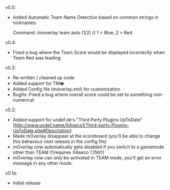 v0.5: 

- Added Automatic Team Name Detection based on common strings in nicknames. 

  Command: /moverlay team auto (1/2) // 1 = Blue, 2 = Red

v0.4:

- Fixed a bug where the Team Score would be displayed incorrectly when Team Red was leading.

v0.3:

- Re-written / cleaned up code
- Added support for TM�
- Added Config file (moverlay.xml) for customization
- Bugfix: Fixed a bug where overall score could be set to something non-numerical

v0.2: 

- Added support for undef.de's "Third Party Plugins UpToDate" (http://www.undef.name/XAseco1/Third-party-Plugins-UpToDate.php#Description) 
- Made mOverlay disappear at the scoreboard (you'll be able to change this behaviour next release in the config file) 
- mOverlay now automatically gets disabled if you switch to a gamemode other than TEAM (!!requires XAseco 1.15b!!)
- mOverlay now can only be activated in TEAM mode, you'll get an error message in any other mode. 

v0.1a: 
- Initial release

